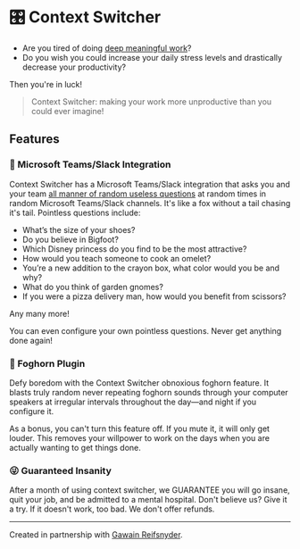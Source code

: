 # 🎛 Context Switcher

- Are you tired of doing [deep meaningful work](https://www.amazon.com/Deep-Work-Focused-Success-Distracted/dp/1455586692)?
- Do you wish you could increase your daily stress levels and drastically decrease your productivity?

Then you're in luck!

> Context Switcher: making your work more unproductive than you could ever imagine!

## Features

### 🤖 Microsoft Teams/Slack Integration

Context Switcher has a Microsoft Teams/Slack integration that asks you and your team [all manner of random useless questions](https://www.themuse.com/advice/13-crazy-interview-questions-that-awesome-companies-will-actually-ask-you) at random times in random Microsoft Teams/Slack channels. It's like a fox without a tail chasing it's tail. Pointless questions include:

- What’s the size of your shoes?
- Do you believe in Bigfoot?
- Which Disney princess do you find to be the most attractive?
- How would you teach someone to cook an omelet?
- You’re a new addition to the crayon box, what color would you be and why?
- What do you think of garden gnomes?
- If you were a pizza delivery man, how would you benefit from scissors?

Any many more!

You can even configure your own pointless questions. Never get anything done again!

### 📣 Foghorn Plugin

Defy boredom with the Context Switcher obnoxious foghorn feature. It blasts truly random never repeating foghorn sounds through your computer speakers at irregular intervals throughout the day—and night if you configure it.

As a bonus, you can't turn this feature off. If you mute it, it will only get louder. This removes your willpower to work on the days when you are actually wanting to get things done.

### 😜 Guaranteed Insanity

After a month of using context switcher, we GUARANTEE you will go insane, quit your job, and be admitted to a mental hospital. Don't believe us? Give it a try. If it doesn't work, too bad. We don't offer refunds.

---

Created in partnership with [Gawain Reifsnyder](https://github.com/GawainReif).
